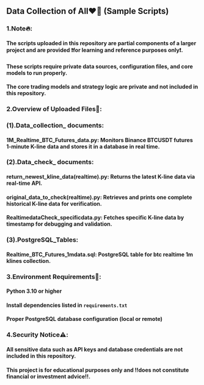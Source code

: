 ## Data Collection of All❤️‍🔥 (Sample Scripts)  

### 1.Note🔥:   

#### The scripts uploaded in this repository are partial components of a larger project and are provided **❗️for learning and reference purposes only❗️**.   

#### These scripts require private data sources, configuration files, and core models to run properly.  

#### The core trading models and strategy logic are private and not included in this repository.  

### 2.Overview of Uploaded Files👀:    

### (1).Data_collection_ documents:  

#### 1M_Realtime_BTC_Futures_data.py: Monitors Binance BTCUSDT futures 1-minute K-line data and stores it in a database in real time.   

### (2).Data_check_ documents:  

#### return_newest_kline_data(realtime).py: Returns the latest K-line data via real-time API.    

#### original_data_to_check(realtime).py: Retrieves and prints one complete historical K-line data for verification.  

#### RealtimedataCheck_specificdata.py: Fetches specific K-line data by timestamp for debugging and validation.    

### (3).PostgreSQL_Tables:  

#### Realtime_BTC_Futures_1mdata.sql: PostgreSQL table for btc realtime 1m klines collection.


### 3.Environment Requirements👾: 

#### Python 3.10 or higher  

#### Install dependencies listed in `requirements.txt`   

#### Proper PostgreSQL database configuration (local or remote)

### 4.Security Notice⚠️:  

#### All sensitive data such as API keys and database credentials are **not included** in this repository.  

#### This project is for educational purposes only and **‼️does not constitute financial or investment advice‼️**.
